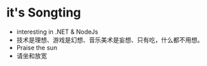 # it's Songting
- interesting in .NET & NodeJs
- 技术是理想、游戏是幻想、音乐美术是妄想、只有吃，什么都不用想。
- Praise the sun
- 请坐和放宽
